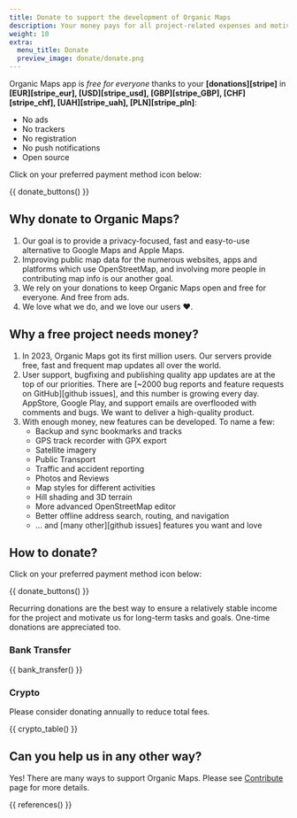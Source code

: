 ```yaml
---
title: Donate to support the development of Organic Maps
description: Your money pays for all project-related expenses and motivates us to improve Organic Maps.
weight: 10
extra:
  menu_title: Donate
  preview_image: donate/donate.png
---
```


Organic Maps app is _free for everyone_ thanks to your **[donations][stripe]** in **[EUR][stripe_eur], [USD][stripe_usd], [GBP][stripe_GBP], [CHF][stripe_chf], [UAH][stripe_uah], [PLN][stripe_pln]**:

- No ads
- No trackers
- No registration
- No push notifications
- Open source

Click on your preferred payment method icon below:

{{ donate_buttons() }}

## Why donate to Organic Maps?

1. Our goal is to provide a privacy-focused, fast and easy-to-use alternative to Google Maps and Apple Maps.
2. Improving public map data for the numerous websites, apps and platforms which use OpenStreetMap, and involving more people in contributing map info is our another goal.
3. We rely on your donations to keep Organic Maps open and free for everyone.
   And free from ads.
4. We love what we do, and we love our users ❤️.

## Why a free project needs money?

1. In 2023, Organic Maps got its first million users.
   Our servers provide free, fast and frequent map updates all over the world.
2. User support, bugfixing and publishing quality app updates are at the top of our priorities.
   There are [~2000 bug reports and feature requests on GitHub][github issues], and this number is growing every day.
   AppStore, Google Play, and support emails are overflooded with comments and bugs. We want to deliver a high-quality product.
3. With enough money, new features can be developed. To name a few:
   - Backup and sync bookmarks and tracks
   - GPS track recorder with GPX export
   - Satellite imagery
   - Public Transport
   - Traffic and accident reporting
   - Photos and Reviews
   - Map styles for different activities
   - Hill shading and 3D terrain
   - More advanced OpenStreetMap editor
   - Better offline address search, routing, and navigation
   - … and [many other][github issues] features you want and love

## How to donate?

Click on your preferred payment method icon below:

{{ donate_buttons() }}

Recurring donations are the best way to ensure a relatively stable income for
the project and motivate us for long-term tasks and goals. One-time donations
are appreciated too.

### Bank Transfer

{{ bank_transfer() }}

### Crypto

Please consider donating annually to reduce total fees.

{{ crypto_table() }}

## Can you help us in any other way?

Yes! There are many ways to support Organic Maps. Please see
[Contribute](@/contribute/index.md) page for more details.

{{ references() }}
